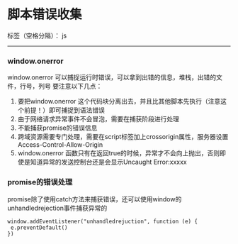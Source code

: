 ﻿# 脚本错误收集

标签（空格分隔）： js

---

### window.onerror

window.onerror 可以捕捉运行时错误，可以拿到出错的信息，堆栈，出错的文件，行号，列号
要注意以下几点：
1. 要把window.onerror 这个代码块分离出去，并且比其他脚本先执行（注意这个前提！）即可捕捉到语法错误
2. 由于网络请求异常事件不会冒泡，需要在捕获阶段进行处理
3. 不能捕获promise的错误信息
4. 跨域资源需要专门处理，需要在script标签加上crossorigin属性，服务器设置Access-Control-Allow-Origin
5. window.onerror 函数只有在返回true的时候，异常才不会向上抛出，否则即使是知道异常的发送控制台还是会显示Uncaught Error:xxxxx

### promise的错误处理
promise除了使用catch方法来捕获错误，还可以使用window的unhandledrejection事件捕获异常的

```
window.addEventListener("unhandledrejuction", function (e) {
 e.preventDefault()
})
```


